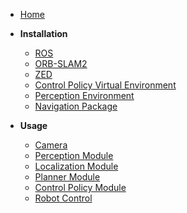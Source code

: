 * [Home](/)


- **Installation**

    - [ROS](Installation/ROS.md)
    - [ORB-SLAM2](Installation/ORB-SLAM2.md)
    - [ZED](Installation/ZED.md)
    - [Control Policy Virtual Environment](Installation/RL.md)
    - [Perception Environment](Installation/Seg.md)
    - [Navigation Package](Installation/Nav.md)

- **Usage**

    - [Camera](Usage/Camera.md)
    - [Perception Module](Usage/Seg.md)
    - [Localization Module](Usage/SLAM.md)
    - [Planner Module](Usage/Nav.md)
    - [Control Policy Module](Usage/RL.md)
    - [Robot Control](Usage/Robot.md)
